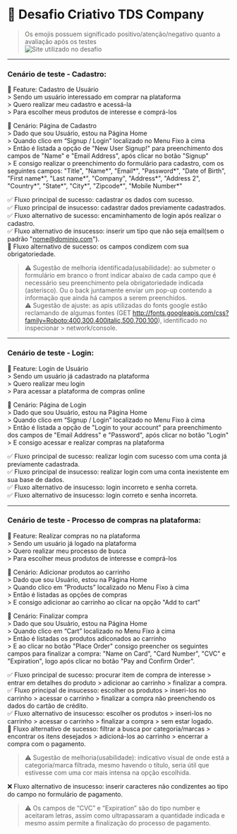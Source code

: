 # 📘 Desafio Criativo TDS Company
> Os emojis possuem significado positivo/atenção/negativo quanto a avaliação após os testes  
![Site utilizado no desafio](https://www.automationexercise.com/)
---  

### Cenário de teste - Cadastro:  
🚀 Feature: Cadastro de Usuário  
              > Sendo um usuário interessado em comprar na plataforma  
              > Quero realizar meu cadastro e acessá-la  
              > Para escolher meus produtos de interesse e comprá-los  

🧪 Cenário:  Página de Cadastro  
              > Dado que sou Usuário, estou na Página Home  
              > Quando clico em “Signup / Login” localizado no Menu Fixo à cima  
              > Então é listada a opção de "New User Signup!" para preenchimento dos campos de "Name" e "Email Address", após clicar no botão "Signup"   
              > E consigo realizar o preenchimento do formulário para cadastro, com os seguintes campos: "Title", "Name*", "Email*", "Password*", "Date of Birth", "First name*", "Last name*", "Company", "Address*", "Address 2", "Country*", "State*", "City*", "Zipcode*", "Mobile Number*"


✅ Fluxo principal de sucesso: cadastrar os dados com sucesso.  
✅ Fluxo principal de insucesso: cadastrar dados previamente cadastrados.  
✅ Fluxo alternativo de sucesso: encaminhamento de login após realizar o cadastro.  
✅ Fluxo alternativo de insucesso: inserir um tipo que não seja email(sem o padrão "nome@dominio.com").  
🧐 Fluxo alternativo de sucesso: os campos condizem com sua obrigatoriedade.
> ⚠️ Sugestão de melhoria identificada(usabilidade): ao submeter o formulário em branco o front indicar abaixo de cada campo que é necessário seu preenchimento pela obrigatoriedade indicada (asterisco). Ou o back juntamente enviar um pop-up contendo a informação que ainda há campos a serem preenchidos.  
> ⚠️ Sugestão de ajuste: as apis utilizadas do fonts google estão reclamando de algumas fontes (GET http://fonts.googleapis.com/css?family=Roboto:400,300,400italic,500,700,100), identificado no inspecionar > network/console.

---
### Cenário de teste - Login:   
🚀 Feature: Login de Usuário     
              > Sendo um usuário já cadastrado na plataforma     
              > Quero realizar meu login     
              > Para acessar a plataforma de compras online    

🧪 Cenário:  Página de Login  
              > Dado que sou Usuário, estou na Página Home   
              > Quando clico em “Signup / Login” localizado no Menu Fixo à cima    
              > Então é listada a opção de "Login to your account" para preenchimento dos campos de "Email Address" e "Password", após clicar no botão "Login"   
              > E consigo acessar e realizar compras na plataforma   

✅ Fluxo principal de sucesso: realizar login com sucesso com uma conta já previamente cadastrada.  
✅ Fluxo principal de insucesso: realizar login com uma conta inexistente em sua base de dados.  
✅ Fluxo alternativo de insucesso: login incorreto e senha correta.  
✅ Fluxo alternativo de insucesso: login correto e senha incorreta.   


---  
### Cenário de teste - Processo de compras na plataforma:
🚀 Feature: Realizar compras no na plataforma     
              > Sendo um usuário já logado na plataforma     
              > Quero realizar meu processo de busca    
              > Para escolher meus produtos de interesse e comprá-los     

🧪 Cenário:  Adicionar produtos ao carrinho  
              > Dado que sou Usuário, estou na Página Home   
              > Quando clico em “Products” localizado no Menu Fixo à cima    
              > Então é listadas as opções de compras    
              > E consigo adicionar ao carrinho ao clicar na opção "Add to cart"   

🧪 Cenário:  Finalizar compra  
              > Dado que sou Usuário, estou na Página Home   
              > Quando clico em “Cart” localizado no Menu Fixo à cima    
              > Então é listadas os produtos adiconados ao carrinho    
              > E ao clicar no botão "Place Order" consigo preencher os seguintes campos para finalizar a compra: "Name on Card", "Card Number", "CVC" e "Expiration", logo após clicar no botão "Pay and Confirm Order".   
            

✅ Fluxo principal de sucesso: procurar item de compra de interesse > entrar em detalhes do produto > adicionar ao carrinho > finalizar a compra.  
✅ Fluxo principal de insucesso: escolher os produtos > inseri-los no carrinho > acessar o carrinho > finalizar a compra não preenchendo os dados do cartão de crédito.   
✅ Fluxo alternativo de insucesso: escolher os produtos > inseri-los no carrinho > acessar o carrinho > finalizar a compra > sem estar logado.  
🧐 Fluxo alternativo de sucesso: filtrar a busca por categoria/marcas > encontrar os itens desejados > adicioná-los ao carrinho > encerrar a compra com o pagamento.   
> ⚠️ Sugestão de melhoria(usabilidade): indicativo visual de onde está a categoria/marca filtrada, mesmo havendo o título, seria útil que estivesse com uma cor mais intensa na opção escolhida.

❌ Fluxo alternativo de insucesso: inserir caracteres não condizentes ao tipo do campo no formulário de pagamento.  
> ⚠️ Os campos de “CVC” e “Expiration” são do tipo number e aceitaram letras, assim como ultrapassaram a quantidade indicada e mesmo assim permite a finalização do processo de pagamento.  



